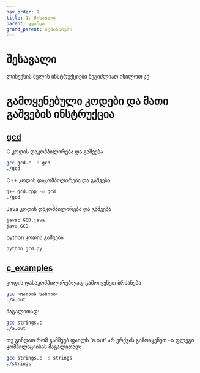 ```yaml
---
nav_order: 1
title: 1. შესავალი
parent: გვანცა
grand_parent: სემინარები
---
```


# შესავალი

ლინუქსის შელის ინსტრუქციები შეგიძლიათ იხილოთ [აქ](https://ubuntu.com/tutorials/command-line-for-beginners)

# გამოყენებული კოდები და მათი გაშვების ინსტრუქცია

## [gcd](https://github.com/freeuni-paradigms/2021/tree/master/Content/Seminars/Gvantsa/S01_Introduction/gcd)

C კოდის დაკომპილირება და გაშვება

```sh
gcc gcd.c -o gcd
./gcd
```

C++ კოდის დაკომპილირება და გაშვება

```sh
g++ gcd.cpp -o gcd
./gcd
```

Java კოდის დაკომპილირება და გაშვება

```sh
javac GCD.java
java GCD
```

python კოდის გაშვება

```sh
python gcd.py
```

## [c_examples](https://github.com/freeuni-paradigms/2021/tree/master/Content/Seminars/Gvantsa/S01_Introduction/c_examples)

კოდის დასაკომპილირებლად გამოიყენეთ ბრძანება

```sh
gcc <ფაილის სახელი>
./a.out
```

მაგალითად:

```sh
gcc strings.c
./a.out
```

თუ გინდათ რომ გამშვებ ფაილს 'a.out' არ ერქვას გამოიყენეთ -o ფლეგი კომპილაციისას მაგალითად:

```sh
gcc strings.c -o strings
./strings
```
